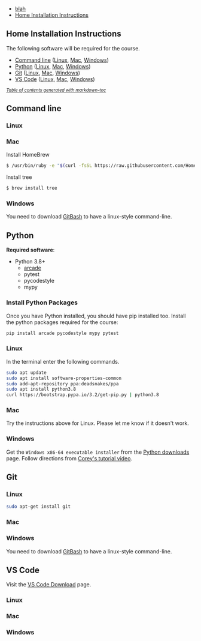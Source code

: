 
- [blah]()
- [Home Installation Instructions](#home-installation-instructions)

## Home Installation Instructions
The following software will be required for the course.
- [Command line](#command-line) ([Linux](#linux), [Mac](#mac), [Windows](#windows))
- [Python](#python) ([Linux](#linux-1), [Mac](#mac-1), [Windows](#windows-1))
- [Git](#git) ([Linux](#linux-2), [Mac](#mac-2), [Windows](#windows-2))
- [VS Code](#vs-code) ([Linux](#linux-3), [Mac](#mac-3), [Windows](#windows-3))

<small><i><a href='http://ecotrust-canada.github.io/markdown-toc/'>Table of contents generated with markdown-toc</a></i></small>


## Command line
### Linux
### Mac
Install HomeBrew
```sh
$ /usr/bin/ruby -e "$(curl -fsSL https://raw.githubusercontent.com/Homebrew/install/master/install)"
```
Install tree
```sh
$ brew install tree
```
### Windows
You need to download [GitBash](https://gitforwindows.org/) to have a linux-style command-line.

## Python
**Required software**:
- Python 3.8+
    - [arcade](http://arcade.academy)
    - pytest
    - pycodestyle
    - mypy

### Install Python Packages
Once you have Python installed, you should have pip installed too. Install the python packages required for the course:
```sh
pip install arcade pycodestyle mypy pytest
```

### Linux
In the terminal enter the following commands.
```sh
sudo apt update
sudo apt install software-properties-common
sudo add-apt-repository ppa:deadsnakes/ppa
sudo apt install python3.8
curl https://bootstrap.pypa.io/3.2/get-pip.py | python3.8
```
### Mac
Try the instructions above for Linux. Please let me know if it doesn't work.
### Windows
Get the `Windows x86-64 executable installer` from the [Python downloads](https://www.python.org/downloads/release/python-381) page.
Follow directions from [Corey's tutorial video](http://www.youtube.com/watch?v=YYXdXT2l-Gg&t=5m44s).

## Git
### Linux
```sh
sudo apt-get install git
```
### Mac
### Windows
You need to download [GitBash](https://gitforwindows.org/) to have a linux-style command-line.

## VS Code
Visit the [VS Code Download](https://code.visualstudio.com/download) page.
### Linux
### Mac
### Windows
